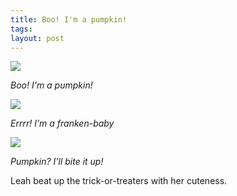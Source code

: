 ```yaml
---
title: Boo! I'm a pumpkin!
tags: 
layout: post
---
```

<img src="http://fuzzymonk.com/photos/leah/image/595/IMG_7839.JPG" class="picture" />

<em>Boo! I'm a pumpkin!</em>



<img src="http://fuzzymonk.com/photos/leah/image/595/IMG_7857.JPG" class="picture" />

<em>Errrr! I'm a franken-baby</em>



<img src="http://fuzzymonk.com/photos/leah/image/595/IMG_7749.JPG" class="picture" />

<em>Pumpkin? I'll bite it up!</em>



Leah beat up the trick-or-treaters with her cuteness.
